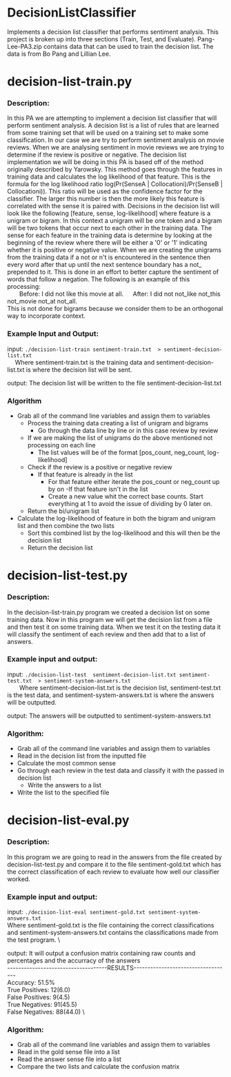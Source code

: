 # DecisionListClassifier
Implements a decision list classifier that performs sentiment analysis. This project is broken up into three sections (Train, Test, and Evaluate). Pang-Lee-PA3.zip contains data that can be used to train the decision list. The data is from Bo Pang and Lillian Lee.

# decision-list-train.py

### Description:
In this PA we are attempting to implement a decision list classifier that will perform sentiment analysis. A decision
list is a list of rules that are learned from some training set that will be used on a training set to make some
classification. In our case we are try to perform sentiment analysis on movie reviews. When we are analysing sentiment
in movie reviews we are trying to determine if the review is positive or negative. The decision list implementation we
will be doing in this PA is based off of the method originally described by Yarowsky. This method goes through the
features in training data and calculates the log likelihood of that feature. This is the formula for the log likelihood
ratio log(Pr(SenseA | Collocationi)/Pr(SenseB | Collocationi)). This ratio will be used as the confidence factor for the
classifier. The larger this number is then the more likely this feature is correlated with the sense it is paired with.
Decisions in the decision list will look like the following [feature, sense, log-likelihood] where feature is a unigram
or bigram. In this context a unigram will be one token and a bigram will be two tokens that occur next to each other in
the training data. The sense for each feature in the training data is determine by looking at the beginning of the
review where there will be either a '0' or '1' indicating whether it is positive or negative value. When we are creating
the unigrams from the training data if a not or n't is encountered in the sentence then every word after that up until
the next sentence boundary has a not_ prepended to it. This is done in an effort to better capture the sentiment of
words that follow a negation. The following is an example of this processing: \
    &emsp;&emsp;Before: I did not like this movie at all.   &emsp;      After: I did not not_like not_this not_movie not_at not_all. \
This is not done for bigrams because we consider them to be an orthogonal way to incorporate context.

### Example Input and Output:
input: `./decision-list-train sentiment-train.txt  > sentiment-decision-list.txt` \
    &emsp; Where sentiment-train.txt is the training data and sentiment-decision-list.txt is where the decision list will be sent.

output: The decision list will be written to the file sentiment-decision-list.txt

### Algorithm
- Grab all of the command line variables and assign them to variables 
    - Process the training data creating a list of unigram and bigrams 
        - Go through the data line by line or in this case review by review 
    - If we are making the list of unigrams do the above mentioned not processing on each line 
        - The list values will be of the format [pos_count, neg_count, log-likelihood] 
    - Check if the review is a positive or negative review
        - If that feature is already in the list
            - For that feature either iterate the pos_count or neg_count up by on
        -If that feature isn't in the list
            - Create a new value whit the correct base counts. Start everything at 1 to avoid the issue of dividing by 0 later on.
    - Return the bi/unigram list 
- Calculate the log-likelihood of feature in both the bigram and unigram list and then combine the two lists
    - Sort this combined list by the log-likelihood and this will then be the decision list
    - Return the decision list

# decision-list-test.py

### Description: 
In the decision-list-train.py program we created a decision list on some training data. Now in this program we will
get the decision list from a file and then test it on some training data. When we test it on the testing data it will
classify the sentiment of each review and then add that to a list of answers.

### Example input and output:
input:  `./decision-list-test  sentiment-decision-list.txt sentiment-test.txt  > sentiment-system-answers.txt` \
&emsp;&emsp;Where sentiment-decision-list.txt is the decision list, sentiment-test.txt is the test data, and sentiment-system-answers.txt is where the answers will be outputted. 

output: The answers will be outputted to sentiment-system-answers.txt

### Algorithm:
- Grab all of the command line variables and assign them to variables 
- Read in the decision list from the inputted file 
- Calculate the most common sense 
- Go through each review in the test data and classify it with the passed in decision list 
    - Write the answers to a list 
- Write the list to the specified file
    
# decision-list-eval.py

### Description: 
In this program we are going to read in the answers from the file created by decision-list-test.py and compare it to
the file sentiment-gold.txt which has the correct classification of each review to evaluate how well our classifier
worked.

### Example input and output:
input:  `./decision-list-eval sentiment-gold.txt sentiment-system-answers.txt` \
Where sentiment-gold.txt is the file containing the correct classifications and sentiment-system-answers.txt contains the classifications made from the test program. \

output: It will output a confusion matrix containing raw counts and percentages and the accurracy of the answers \
------------------------------------RESULTS----------------------------------- \
Accuracy: 51.5% \
True Positives: 12(6.0) \
False Positives: 9(4.5) \
True Negatives: 91(45.5) \
False Negatives: 88(44.0) \

### Algorithm:
- Grab all of the command line variables and assign them to variables 
- Read in the gold sense file into a list 
- Read the answer sense file into a list 
- Compare the two lists and calculate the confusion matrix
